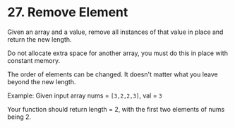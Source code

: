 # 27. Remove Element

Given an array and a value, remove all instances of that value in place and return the new length.

Do not allocate extra space for another array, you must do this in place with constant memory.

The order of elements can be changed. It doesn't matter what you leave beyond the new length.

Example:
Given input array nums = `[3,2,2,3]`, val = `3`

Your function should return length = 2, with the first two elements of nums being 2.